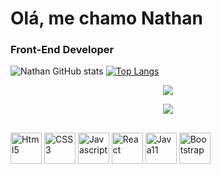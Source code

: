 # Olá, me chamo Nathan
### Front-End Developer

![Nathan GitHub stats](https://github-readme-stats.vercel.app/api?username=nathanlanna&show_icons=true&theme=dark)
[![Top Langs](https://github-readme-stats.vercel.app/api/top-langs/?username=nathanlanna&layout=compact&theme=dark)](https://github.com/nathanlanna/github-readme-stats)

<p align="center">
    <img src="https://github-profile-trophy.vercel.app/?username=nathanlanna&row=2&column=3&theme=tokyonight"/>
</p>
<div align="center">  
<a href="https://www.linkedin.com/in/nathan-pereira-lanna-da-costa-baa7091ba/" target="_blank"><img src="https://img.shields.io/badge/-linkedin-blue?style=for-the-badge&logo=linkedin&logoColor=white"> </a>
</div> 

##

<img align ='center' alt='Html5' height='50px' src="https://cdn.jsdelivr.net/gh/devicons/devicon/icons/html5/html5-original.svg" />
<img align='center' alt='CSS3'height='50px'src="https://cdn.jsdelivr.net/gh/devicons/devicon/icons/css3/css3-original.svg" />
<img align='center' alt='Javascript' height='50px' src="https://cdn.jsdelivr.net/gh/devicons/devicon/icons/javascript/javascript-original.svg" />
<img align='center' alt='React' height='50px' src="https://cdn.jsdelivr.net/gh/devicons/devicon/icons/react/react-original.svg" />
<img align='center' alt='Java11' height='50px' src="https://cdn.jsdelivr.net/gh/devicons/devicon/icons/java/java-original-wordmark.svg" />
<img align='center' alt='Bootstrap' height='50px' src="https://cdn.jsdelivr.net/gh/devicons/devicon/icons/bootstrap/bootstrap-original.svg" />


